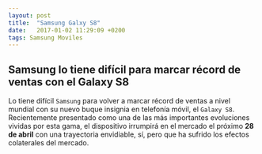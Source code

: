 ```yaml
---
layout: post
title:  "Samsung Galxy S8"
date:   2017-01-02 11:29:09 +0200
tags: Samsung Moviles
---
```


## Samsung lo tiene difícil para marcar récord de ventas con el Galaxy S8

Lo tiene difícil `Samsung` para volver a marcar récord de ventas a nivel
mundial con su nuevo buque insignia en telefonía móvil, el `Galaxy S8`. 
Recientemente presentado como una de las más importantes evoluciones 
vividas por esta gama, el dispositivo irrumpirá en el mercado el próximo
**28 de abril** con una trayectoria envidiable, sí, pero que ha sufrido 
los efectos colaterales del mercado.
